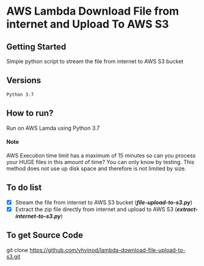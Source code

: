# AWS Lambda Download File from internet and Upload To AWS S3
## Getting Started
Simple python script to stream the file from internet to AWS S3 bucket
## Versions
```
Python 3.7
```
## How to run?
Run on AWS Lamda using Python 3.7
#### Note
AWS Execution time limit has a maximum of 15 minutes so can you process your HUGE files in this amount of time? You can only know by testing.
This method does not use up disk space and therefore is not limited by size.
## To do list
- [X] Stream the file from internet to AWS S3 bucket (***file-upload-to-s3.py***)
- [X] Extract the zip file directly from internet and upload to AWS S3 (***extract-internet-to-s3.py***)
## To get Source Code
git clone https://github.com/vhvinod/lambda-download-file-upload-to-s3.git

